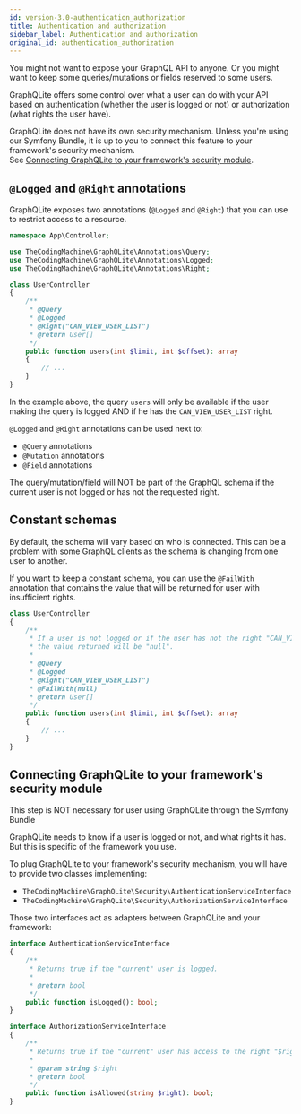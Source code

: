 ```yaml
---
id: version-3.0-authentication_authorization
title: Authentication and authorization
sidebar_label: Authentication and authorization
original_id: authentication_authorization
---
```


You might not want to expose your GraphQL API to anyone. Or you might want to keep some queries/mutations or fields
reserved to some users.

GraphQLite offers some control over what a user can do with your API based on authentication (whether the user
is logged or not) or authorization (what rights the user have).

<div class="alert alert-info">
GraphQLite does not have its own security mechanism.
Unless you're using our Symfony Bundle, it is up to you to connect this feature to your framework's security mechanism.<br>
See <a href="#connecting-graphqlite-to-your-framework-s-security-module">Connecting GraphQLite to your framework's security module</a>.
</div>

## `@Logged` and `@Right` annotations

GraphQLite exposes two annotations (`@Logged` and `@Right`) that you can use to restrict access to a resource.

```php
namespace App\Controller;

use TheCodingMachine\GraphQLite\Annotations\Query;
use TheCodingMachine\GraphQLite\Annotations\Logged;
use TheCodingMachine\GraphQLite\Annotations\Right;

class UserController
{
    /**
     * @Query
     * @Logged
     * @Right("CAN_VIEW_USER_LIST")
     * @return User[]
     */
    public function users(int $limit, int $offset): array
    {
        // ...
    }
}
```

In the example above, the query `users` will only be available if the user making the query is logged AND if he
has the `CAN_VIEW_USER_LIST` right.

`@Logged` and `@Right` annotations can be used next to:

* `@Query` annotations
* `@Mutation` annotations
* `@Field` annotations

<div class="alert alert-info">The query/mutation/field will NOT be part of the GraphQL schema if the current user is not logged or has not the requested right.</div>

## Constant schemas

By default, the schema will vary based on who is connected. This can be a problem with some GraphQL clients as the schema 
is changing from one user to another.

If you want to keep a constant schema, you can use the `@FailWith` annotation that contains the value that
will be returned for user with insufficient rights.

```php
class UserController
{
    /**
     * If a user is not logged or if the user has not the right "CAN_VIEW_USER_LIST",
     * the value returned will be "null".
     *
     * @Query
     * @Logged
     * @Right("CAN_VIEW_USER_LIST")
     * @FailWith(null)
     * @return User[]
     */
    public function users(int $limit, int $offset): array
    {
        // ...
    }
}
```

## Connecting GraphQLite to your framework's security module

<div class="alert alert-info">
    This step is NOT necessary for user using GraphQLite through the Symfony Bundle
</div>

GraphQLite needs to know if a user is logged or not, and what rights it has.
But this is specific of the framework you use.

To plug GraphQLite to your framework's security mechanism, you will have to provide two classes implementing: 

* `TheCodingMachine\GraphQLite\Security\AuthenticationServiceInterface`
* `TheCodingMachine\GraphQLite\Security\AuthorizationServiceInterface`

Those two interfaces act as adapters between GraphQLite and your framework:

```php
interface AuthenticationServiceInterface
{
    /**
     * Returns true if the "current" user is logged.
     *
     * @return bool
     */
    public function isLogged(): bool;
}
``` 

```php
interface AuthorizationServiceInterface
{
    /**
     * Returns true if the "current" user has access to the right "$right".
     *
     * @param string $right
     * @return bool
     */
    public function isAllowed(string $right): bool;
}
```
